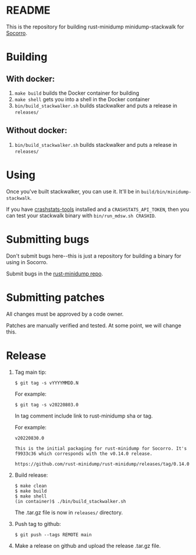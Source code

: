 # README

This is the repository for building rust-minidump minidump-stackwalk for
[Socorro](https://github.com/mozilla-services/socorro).


# Building

## With docker:

1. `make build` builds the Docker container for building
2. `make shell` gets you into a shell in the Docker container
3. `bin/build_stackwalker.sh` builds stackwalker and puts a release in `releases/`

## Without docker:

1. `bin/build_stackwalker.sh` builds stackwalker and puts a release in `releases/`


# Using

Once you've built stackwalker, you can use it. It'll be in
`build/bin/minidump-stackwalk`.

If you have [crashstats-tools](https://pypi.org/project/crashstats-tools/)
installed and a `CRASHSTATS_API_TOKEN`, then you can test your stackwalk binary
with `bin/run_mdsw.sh CRASHID`.


# Submitting bugs

Don't submit bugs here--this is just a repository for building a binary for
using in Socorro.

Submit bugs in the [rust-minidump repo](https://github.com/rust-minidump/rust-minidump).


# Submitting patches

All changes must be approved by a code owner.

Patches are manually verified and tested. At some point, we will change this.


# Release

1. Tag main tip:
   ```
   $ git tag -s vYYYYMMDD.N
   ```
   For example:
   ```
   $ git tag -s v20220803.0
   ```
   In tag comment include link to rust-minidump sha or tag.

   For example:
   ```
   v20220830.0

   This is the initial packaging for rust-minidump for Socorro. It's
   f9933c36 which corresponds with the v0.14.0 release.

   https://github.com/rust-minidump/rust-minidump/releases/tag/0.14.0
   ```
2. Build release:
   ```
   $ make clean
   $ make build
   $ make shell
   (in container)$ ./bin/build_stackwalker.sh
   ```
   The .tar.gz file is now in `releases/` directory.
3. Push tag to github:
   ```
   $ git push --tags REMOTE main
   ```
4. Make a release on github and upload the release .tar.gz file.
